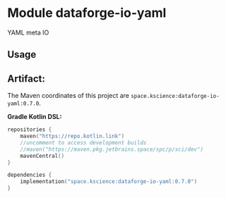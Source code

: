 # Module dataforge-io-yaml

YAML meta IO

## Usage

## Artifact:

The Maven coordinates of this project are `space.kscience:dataforge-io-yaml:0.7.0`.

**Gradle Kotlin DSL:**
```kotlin
repositories {
    maven("https://repo.kotlin.link")
    //uncomment to access development builds
    //maven("https://maven.pkg.jetbrains.space/spc/p/sci/dev")
    mavenCentral()
}

dependencies {
    implementation("space.kscience:dataforge-io-yaml:0.7.0")
}
```
